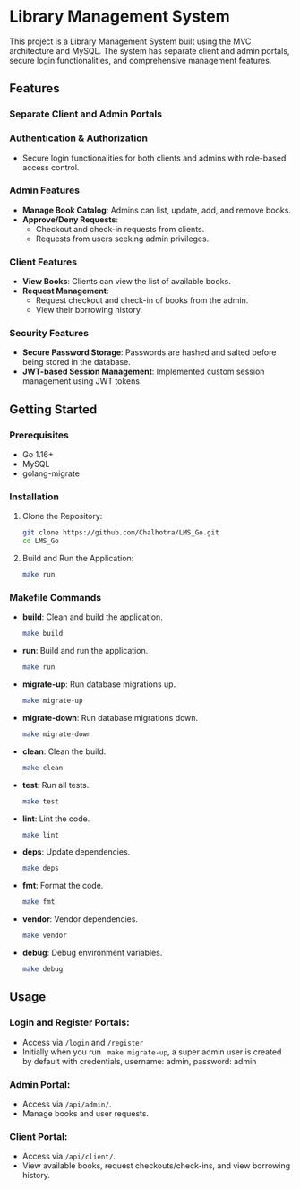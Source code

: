 # Library Management System

This project is a Library Management System built using the MVC architecture and MySQL. The system has separate client and admin portals, secure login functionalities, and comprehensive management features.

## Features

### Separate Client and Admin Portals

### Authentication & Authorization
- Secure login functionalities for both clients and admins with role-based access control.

### Admin Features
- **Manage Book Catalog**: Admins can list, update, add, and remove books.
- **Approve/Deny Requests**:
  - Checkout and check-in requests from clients.
  - Requests from users seeking admin privileges.

### Client Features
- **View Books**: Clients can view the list of available books.
- **Request Management**:
  - Request checkout and check-in of books from the admin.
  - View their borrowing history.

### Security Features
- **Secure Password Storage**: Passwords are hashed and salted before being stored in the database.
- **JWT-based Session Management**: Implemented custom session management using JWT tokens.

## Getting Started

### Prerequisites
- Go 1.16+
- MySQL
- golang-migrate

### Installation

1. Clone the Repository:
    ```bash
    git clone https://github.com/Chalhotra/LMS_Go.git
    cd LMS_Go
    ```

2. Build and Run the Application:
    ```bash
    make run
    ```

### Makefile Commands
- **build**: Clean and build the application.
    ```bash
    make build
    ```

- **run**: Build and run the application.
    ```bash
    make run
    ```

- **migrate-up**: Run database migrations up.
    ```bash
    make migrate-up
    ```

- **migrate-down**: Run database migrations down.
    ```bash
    make migrate-down
    ```

- **clean**: Clean the build.
    ```bash
    make clean
    ```

- **test**: Run all tests.
    ```bash
    make test
    ```

- **lint**: Lint the code.
    ```bash
    make lint
    ```

- **deps**: Update dependencies.
    ```bash
    make deps
    ```

- **fmt**: Format the code.
    ```bash
    make fmt
    ```

- **vendor**: Vendor dependencies.
    ```bash
    make vendor
    ```

- **debug**: Debug environment variables.
    ```bash
    make debug
    ```

## Usage
### Login and Register Portals:
- Access via `/login` and `/register`
- Initially when you run ``` make migrate-up```, a super admin user is created by default with credentials, username: admin, password: admin
### Admin Portal:
- Access via `/api/admin/`.
- Manage books and user requests.

### Client Portal:
- Access via `/api/client/`.
- View available books, request checkouts/check-ins, and view borrowing history.

